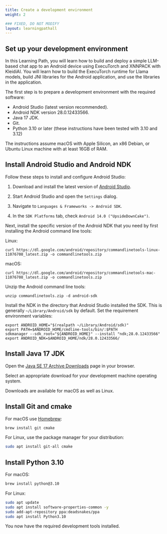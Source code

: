 ```yaml
---
title: Create a development environment
weight: 2

### FIXED, DO NOT MODIFY
layout: learningpathall
---
```


## Set up your development environment

In this Learning Path, you will learn how to build and deploy a simple LLM-based chat app to an Android device using ExecuTorch and XNNPACK with KleidiAI. You will learn how to build the ExecuTorch runtime for Llama models, build JNI libraries for the Android application, and use the libraries in the application.

The first step is to prepare a development environment with the required software:

- Android Studio (latest version recommended).
- Android NDK version 28.0.12433566.
- Java 17 JDK.
- Git.
- Python 3.10 or later (these instructions have been tested with 3.10 and 3.12)

The instructions assume macOS with Apple Silicon, an x86 Debian, or Ubuntu Linux machine with at least 16GB of RAM.

## Install Android Studio and Android NDK

Follow these steps to install and configure Android Studio:

1. Download and install the latest version of [Android Studio](https://developer.android.com/studio/).

2. Start Android Studio and open the `Settings` dialog.

3. Navigate to `Languages & Frameworks -> Android SDK`.

4. In the `SDK Platforms` tab, check `Android 14.0 ("UpsideDownCake")`.

Next, install the specific version of the Android NDK that you need by first installing the Android command line tools:

Linux:

```
curl https://dl.google.com/android/repository/commandlinetools-linux-11076708_latest.zip -o commandlinetools.zip
```

macOS:

```
curl https://dl.google.com/android/repository/commandlinetools-mac-11076708_latest.zip -o commandlinetools.zip
```

Unzip the Android command line tools:

```
unzip commandlinetools.zip -d android-sdk
```

Install the NDK in the directory that Android Studio installed the SDK. This is generally `~/Library/Android/sdk` by default. Set the requirement environment variables:

```
export ANDROID_HOME="$(realpath ~/Library/Android/sdk)"
export PATH=$ANDROID_HOME/cmdline-tools/bin/:$PATH
sdkmanager --sdk_root="${ANDROID_HOME}" --install "ndk;28.0.12433566"
export ANDROID_NDK=$ANDROID_HOME/ndk/28.0.12433566/
```

## Install Java 17 JDK

Open the [Java SE 17 Archive Downloads](https://www.oracle.com/java/technologies/javase/jdk17-archive-downloads.html) page in your browser.

Select an appropriate download for your development machine operating system.

Downloads are available for macOS as well as Linux.

## Install Git and cmake

For macOS use [Homebrew](https://brew.sh/):

``` bash
brew install git cmake
```

For Linux, use the package manager for your distribution:

``` bash
sudo apt install git-all cmake
```

## Install Python 3.10

For macOS:

``` bash
brew install python@3.10
```

For Linux:

``` bash
sudo apt update
sudo apt install software-properties-common -y
sudo add-apt-repository ppa:deadsnakes/ppa
sudo apt install Python3.10
```

You now have the required development tools installed.
